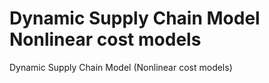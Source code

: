# Dynamic Supply Chain Model Nonlinear cost models
Dynamic Supply Chain Model (Nonlinear cost models)
